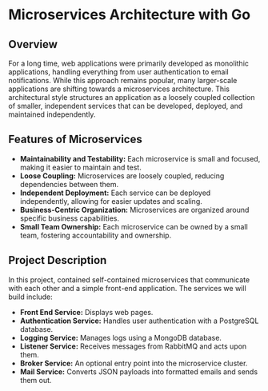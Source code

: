 # Microservices Architecture with Go

## Overview

For a long time, web applications were primarily developed as monolithic applications, handling everything from user authentication to email notifications. While this approach remains popular, many larger-scale applications are shifting towards a microservices architecture. This architectural style structures an application as a loosely coupled collection of smaller, independent services that can be developed, deployed, and maintained independently.

## Features of Microservices

- **Maintainability and Testability:** Each microservice is small and focused, making it easier to maintain and test.
- **Loose Coupling:** Microservices are loosely coupled, reducing dependencies between them.
- **Independent Deployment:** Each service can be deployed independently, allowing for easier updates and scaling.
- **Business-Centric Organization:** Microservices are organized around specific business capabilities.
- **Small Team Ownership:** Each microservice can be owned by a small team, fostering accountability and ownership.

## Project Description

In this project, contained self-contained microservices that communicate with each other and a simple front-end application. The services we will build include:

- **Front End Service:** Displays web pages.
- **Authentication Service:** Handles user authentication with a PostgreSQL database.
- **Logging Service:** Manages logs using a MongoDB database.
- **Listener Service:** Receives messages from RabbitMQ and acts upon them.
- **Broker Service:** An optional entry point into the microservice cluster.
- **Mail Service:** Converts JSON payloads into formatted emails and sends them out.

